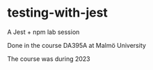 # testing-with-jest
A Jest + npm lab session

Done in the course DA395A at Malmö University

The course was during 2023

